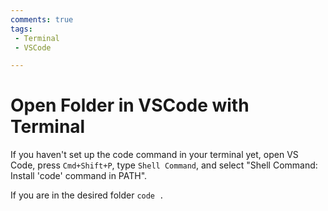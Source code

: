 ```yaml
---
comments: true
tags:
 - Terminal
 - VSCode

---
```

 # Open Folder in VSCode with Terminal

If you haven't set up the code command in your terminal yet, open VS Code, press `Cmd+Shift+P`, type `Shell Command`, and select "Shell Command: Install 'code' command in PATH".

If you are in the desired folder `code .`